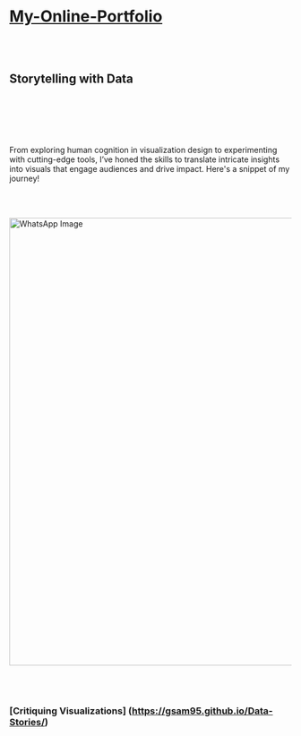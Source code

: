 # [My-Online-Portfolio](https://gsam95.github.io/gsam95/)  


</br></br>

## Storytelling with Data

</br></br>

### 

</br>

From exploring human cognition in visualization design to experimenting with cutting-edge tools, I’ve honed the skills to translate intricate insights into visuals that engage audiences and drive impact. Here's a snippet of my journey!

</br></br>

<img src="https://github.com/user-attachments/assets/439c81e2-2e7e-4b6d-8546-e21def67d283" alt="WhatsApp Image" width="800">

</br></br>

### [Critiquing Visualizations] (https://gsam95.github.io/Data-Stories/)


